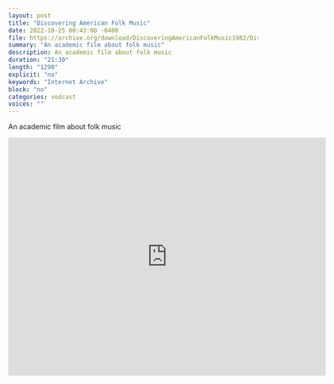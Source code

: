 ```yaml
---
layout: post
title: "Discovering American Folk Music"
date: 2022-10-25 00:43:00 -0400
file: https://archive.org/download/DiscoveringAmericanFolkMusic1982/DiscoveringAmericanFolkMusic1982.m4v
summary: "An academic film about folk music"
description: An academic film about folk music
duration: "21:30"
length: "1290"
explicit: "no" 
keywords: "Internet Archive"
block: "no" 
categories: vodcast
voices: ""
---
```


An academic film about folk music

<iframe src="https://archive.org/embed/DiscoveringAmericanFolkMusic1982" width="640" height="480" frameborder="0" webkitallowfullscreen="true" mozallowfullscreen="true" allowfullscreen></iframe>
